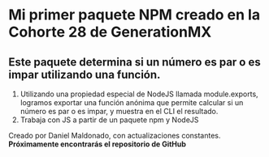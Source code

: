 # Mi primer paquete NPM creado en la Cohorte 28 de GenerationMX

## Este paquete determina si un número es par o es impar utilizando una función.
1. Utilizando una propiedad especial de NodeJS llamada module.exports, logramos exportar una función anónima que permite calcular si un número es par o es impar, y muestra en el CLI el resultado.
2. Trabaja con JS a partir de un paquete npm y NodeJS

Creado por Daniel Maldonado, con actualizaciones constantes.
**Próximamente encontrarás el repositorio de GitHub**